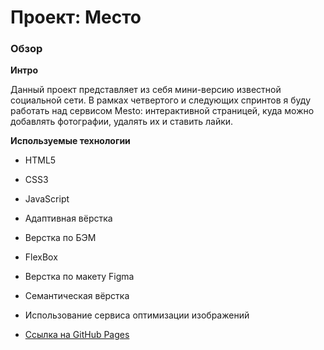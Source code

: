 # Проект: Место

### Обзор

**Интро**

Данный проект представляет из себя мини-версию известной социальной сети.
В рамках четвертого и следующих спринтов я буду работать над сервисом Mesto: интерактивной страницей, куда можно добавлять фотографии, удалять их и ставить лайки.


**Используемые технологии**

* HTML5

* CSS3

* JavaScript

* Адаптивная вёрстка

* Верстка по БЭМ

* FlexBox

* Верстка по макету Figma

* Семантическая вёрстка

* Использование сервиса оптимизации изображений

* [Ссылка на GitHub Pages](https://logowaz.github.io/mesto/)
